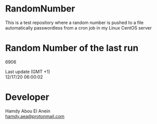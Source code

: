 # RandomNumber    
This is a test repository where a random number is pushed to a file automatically passwordless from a cron job in my Linux CentOS server    
# Random Number of the last run   
6906
      
Last update (GMT +1)    
12/17/20 06:00:02
# Developer    
Hamdy Abou El Anein   
hamdy.aea@protonmail.com
